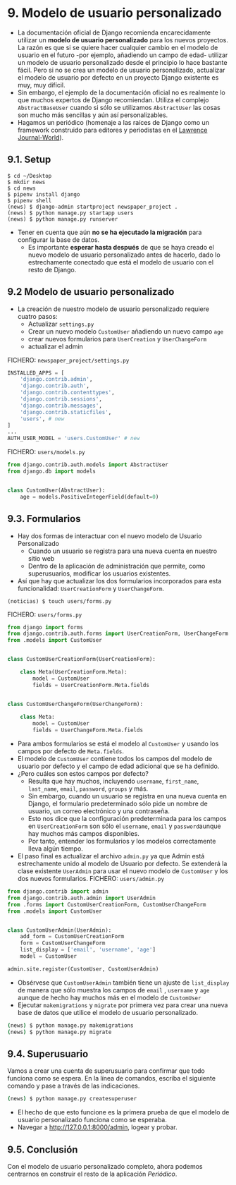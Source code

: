 # 9. Modelo de usuario personalizado
- La documentación oficial de Django recomienda encarecidamente utilizar un **modelo de usuario personalizado** para los nuevos proyectos. La razón es que si se quiere hacer cualquier cambio en el modelo de usuario en el futuro -por ejemplo, añadiendo un campo de edad- utilizar un modelo de usuario personalizado desde el principio lo hace bastante fácil. Pero si no se crea un modelo de usuario personalizado, actualizar el modelo de usuario por defecto en un proyecto Django existente es muy, muy difícil.
- Sin embargo, el ejemplo de la documentación oficial no es realmente lo que muchos expertos de Django recomiendan. Utiliza el complejo `AbstractBaseUser` cuando si sólo se utilizamos `AbstractUser` las cosas son mucho más sencillas y aún así personalizables.
- Hagamos un periódico (homenaje a las raíces de Django como un framework construido para editores y periodistas en el [Lawrence Journal-World](https://en.wikipedia.org/wiki/Lawrence_Journal-World)).
## 9.1. Setup
```
$ cd ~/Desktop
$ mkdir news
$ cd news
$ pipenv install django
$ pipenv shell
(news) $ django-admin startproject newspaper_project .
(news) $ python manage.py startapp users
(news) $ python manage.py runserver
```
- Tener en cuenta que aún **no se ha ejecutado la migración** para configurar la base de datos.
  + Es importante **esperar hasta después** de que se haya creado el nuevo modelo de usuario personalizado antes de hacerlo, dado lo estrechamente conectado que está el modelo de usuario con el resto de Django.

## 9.2 Modelo de usuario personalizado
- La creación de nuestro modelo de usuario personalizado requiere cuatro pasos:
  + Actualizar `settings.py`
  + Crear un nuevo modelo `CustomUser` añadiendo un nuevo campo `age`
  + crear nuevos formularios para `UserCreation` y `UserChangeForm`
  + actualizar el admin


 FICHERO: `newspaper_project/settings.py`
```python
INSTALLED_APPS = [
    'django.contrib.admin',
    'django.contrib.auth',
    'django.contrib.contenttypes',
    'django.contrib.sessions',
    'django.contrib.messages',
    'django.contrib.staticfiles',
    'users', # new
]
...
AUTH_USER_MODEL = 'users.CustomUser' # new
```

FICHERO: `users/models.py`
```python
from django.contrib.auth.models import AbstractUser
from django.db import models


class CustomUser(AbstractUser):
    age = models.PositiveIntegerField(default=0)
```

## 9.3. Formularios
- Hay dos formas de interactuar con el nuevo modelo de Usuario Personalizado
  + Cuando un usuario se registra para una nueva cuenta en nuestro sitio web
  + Dentro de la aplicación de administración que permite, como superusuarios, modificar los usuarios existentes.
- Así que hay que actualizar los dos formularios incorporados para esta funcionalidad: `UserCreationForm` y `UserChangeForm`.

```
(noticias) $ touch users/forms.py
```
FICHERO: `users/forms.py`
```python
from django import forms
from django.contrib.auth.forms import UserCreationForm, UserChangeForm
from .models import CustomUser


class CustomUserCreationForm(UserCreationForm):

    class Meta(UserCreationForm.Meta):
        model = CustomUser
        fields = UserCreationForm.Meta.fields


class CustomUserChangeForm(UserChangeForm):
    
    class Meta:
        model = CustomUser
        fields = UserChangeForm.Meta.fields
```
- Para ambos formularios se está el modelo al `CustomUser` y usando los campos por defecto de `Meta.fields`.
- El modelo de `CustomUser` contiene todos los campos del modelo de usuario por defecto y el campo de edad adicional que se ha definido.
- ¿Pero cuáles son estos campos por defecto?
  + Resulta que hay muchos, incluyendo ``username``, ``first_name``, ``last_name``, ``email``, ``password``, ``groups`` y más.
  + Sin embargo, cuando un usuario se registra en una nueva cuenta en Django, el formulario predeterminado sólo pide un nombre de usuario, un correo electrónico y una contraseña.
  + Esto nos dice que la configuración predeterminada para los campos en `UserCreationForm` son sólo el ``username``,  ``email`` y ``password``aunque hay muchos más campos disponibles.
  + Por tanto, entender los formularios y los modelos correctamente lleva algún tiempo.
- El paso final es actualizar el archivo `admin.py` ya que Admin está estrechamente unido al modelo de Usuario por defecto. Se extenderá la clase existente `UserAdmin` para usar el nuevo modelo de `CustomUser` y los dos nuevos formularios.
FICHERO: `users/admin.py`
```python
from django.contrib import admin
from django.contrib.auth.admin import UserAdmin
from .forms import CustomUserCreationForm, CustomUserChangeForm
from .models import CustomUser


class CustomUserAdmin(UserAdmin):
    add_form = CustomUserCreationForm
    form = CustomUserChangeForm
    list_display = ['email', 'username', 'age']
    model = CustomUser

admin.site.register(CustomUser, CustomUserAdmin)
```
- Obsérvese que `CustomUserAdmin` también tiene un ajuste de `list_display` de manera que sólo muestra los campos de `email` , `username` y `age` aunque de hecho hay muchos más en el modelo de `CustomUser`
- Ejecutar `makemigrations` y `migrate` por primera vez para crear una nueva base de datos que utilice el modelo de usuario personalizado.

```bash
(news) $ python manage.py makemigrations
(news) $ python manage.py migrate
```
## 9.4. Superusuario
Vamos a crear una cuenta de superusuario para confirmar que todo funciona como se espera. En la línea de comandos, escriba el siguiente comando y pase a través de las indicaciones.

```bash
(news) $ python manage.py createsuperuser
```
- El hecho de que esto funcione es la primera prueba de que el modelo de usuario personalizado funciona como se esperaba.
- Navegar a http://127.0.0.1:8000/admin, logear y probar.

## 9.5. Conclusión
Con el modelo de usuario personalizado completo, ahora podemos centrarnos en construir el resto de la aplicación *Periódico*.